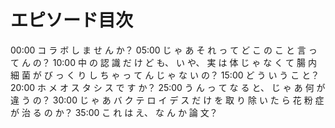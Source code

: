 # エピソード目次

00:00  コ ラ ボ し ま せ ん か？
05:00  じ ゃ あ そ れ っ て ど こ の こ と 言 っ て ん の？
10:00  中 の 認 識 だ け ど も、 い や、 実 は 体 じ ゃ な く て 腸 内 細 菌 が び っ く り し ち ゃ っ て ん じ ゃ な い の？
15:00  ど う い う こ と？
20:00  ホ メ オ ス タ シ ス で す か？
25:00  う ん っ て な る と、 じ ゃ あ 何 が 違 う の？
30:00  じ ゃ あ バ ク テ ロ イ デ ス だ け を 取 り 除 い た ら 花 粉 症 が 治 る の か？
35:00  こ れ は え、 な ん か 論 文？